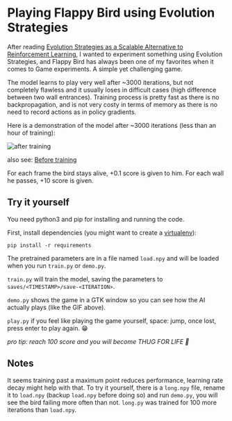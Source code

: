 Playing Flappy Bird using Evolution Strategies
==============================================

After reading [Evolution Strategies as a Scalable Alternative to Reinforcement Learning](https://blog.openai.com/evolution-strategies/), I wanted to experiment something using Evolution Strategies, and Flappy Bird has always been one of my favorites when it comes to Game experiments. A simple yet challenging game.

The model learns to play very well after ~3000 iterations, but not completely flawless and it usually loses in difficult cases (high difference between two wall entrances).
Training process is pretty fast as there is no backpropagation, and is not very costy in terms of memory as there is no need to record actions as in policy gradients.

Here is a demonstration of the model after ~3000 iterations (less than an hour of training):

![after training](/demo/flappy-success.gif)

also see: [Before training](/demo/flappy-lose.gif)

For each frame the bird stays alive, +0.1 score is given to him. For each wall he passes, +10 score is given.

Try it yourself
---------------
You need python3 and pip for installing and running the code.

First, install dependencies (you might want to create a [virtualenv](https://virtualenv.pypa.io)):

```
pip install -r requirements
```

The pretrained parameters are in a file named `load.npy` and will be loaded when you run `train.py` or `demo.py`.

`train.py` will train the model, saving the parameters to `saves/<TIMESTAMP>/save-<ITERATION>`.

`demo.py` shows the game in a GTK window so you can see how the AI actually plays (like the GIF above).

`play.py` if you feel like playing the game yourself, space: jump, once lost, press enter to play again. :grin:

_pro tip: reach 100 score and you will become THUG FOR LIFE :smoking:_

Notes
-----

It seems training past a maximum point reduces performance, learning rate decay might help with that.
To try it yourself, there is a `long.npy` file, rename it to `load.npy` (backup `load.npy` before doing so) and run `demo.py`,
you will see the bird failing more often than not. `long.py` was trained for 100 more iterations than `load.npy`.
